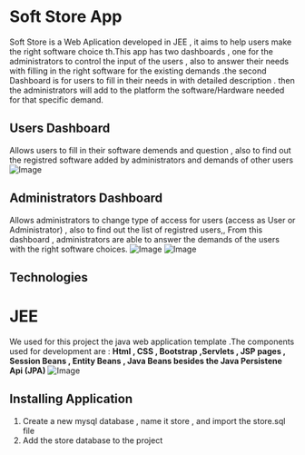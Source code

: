 # Soft Store App
Soft Store is a Web Aplication developed in JEE  , it aims to help users make the right software choice th.This app has two dashboards , 
one for the administrators to control the input of the users
 , also to answer their needs with filling in the right software for the existing demands .the second Dashboard is for users to fill in their 
 needs in with detailed description . then the administrators will add to the platform the software/Hardware 
 needed for that specific demand.
 ## Users Dashboard
 Allows users to fill in their software demends and question , also to find out the registred software added by administrators and demands of other users
 ![Image](https://i.imgur.com/K2n4eJW.png)
 ## Administrators Dashboard
Allows administrators to change type of access for users (access as User or Administrator) , also to find out the list of registred users,,
From this dashboard , administrators are able to answer the demands of the users with the right software choices.
![Image](https://i.imgur.com/P3VuzgJ.png)
![Image](https://i.imgur.com/Xr1xbft.png)
## Technologies 
# JEE
We used for this project the java web application template .The components used for development are :
**Html , CSS , Bootstrap ,Servlets , JSP pages , Session Beans , Entity Beans , Java Beans besides the Java Persistene Api (JPA)**
![Image](https://i.imgur.com/1COg1Vn.png)
## Installing Application
1. Create a new mysql database , name it store , and import the store.sql file 
2. Add the store database to the project